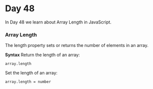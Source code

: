 # Day 48
In Day 48 we learn about Array Length in JavaScript.

### Array Length
The length property sets or returns the number of elements in an array.

**Syntax**
Return the length of an array:
```
array.length
```
Set the length of an array:
```
array.length = number
```
